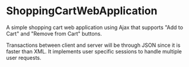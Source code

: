 ShoppingCartWebApplication
==========================

A simple shopping cart web application using Ajax that supports "Add to Cart" and "Remove from Cart" buttons.

Transactions between client and server will be through JSON since it is faster than XML.
It implements user specific sessions to handle multiple user requests.